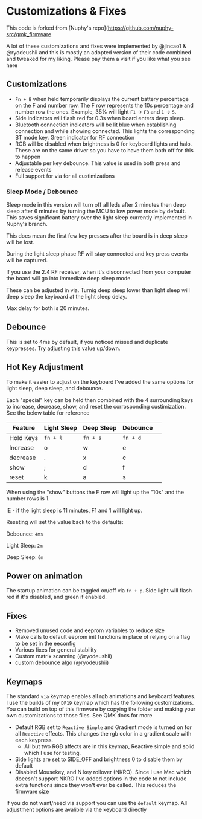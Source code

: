 # Customizations & Fixes

This code is forked from [Nuphy's repo](https://github.com/nuphy-src/qmk_firmware

A lot of these customizations and fixes were implemented by @jincao1 & @ryodeushii and this is mostly an adopted version of their code combined and tweaked for my liking. Please pay them a visit if you like what you see here

## Customizations

- `Fn + B` when held temporarily displays the current battery percentage on the F and number row.
The F row represents the 10s percentage and number row the ones. Example, 35% will light `F1` -> `F3` and `1` -> `5`.
- Side indicators will flash red for 0.3s when board enters deep sleep.
- Bluetooth connection indicators will be lit blue when establishing connection and while showing connected. This lights the corresponding
BT mode key. Green indicator for RF connection
- RGB will be disabled when brightness is 0 for keyboard lights and halo. These are on the same driver so you have to have them both off for this to happen
- Adjustable per key debounce. This value is used in both press and release events
- Full support for via for all custimizations

### Sleep Mode / Debounce

Sleep mode in this version will turn off all leds after 2 minutes then deep sleep after 6 minutes by turning the MCU to low power mode by default. This saves significant battery over the light sleep currently implemented in Nuphy's branch.

This does mean the first few key presses after the board is in deep sleep will be lost.

During the light sleep phase RF will stay connected and key press events will be captured.

If you use the 2.4 RF receiver, when it's disconnected from your computer the board will go into immediate deep sleep mode.

These can be adjusted in via. Turnig deep sleep lower than light sleep will deep sleep the keyboard at the light sleep delay.

Max delay for both is 20 minutes.

## Debounce
This is set to 4ms by default, if you noticed missed and duplicate keypresses. Try adjusting this value up/down.

## Hot Key Adjustment

To make it easier to adjust on the keyboard I've added the same options for light sleep, deep sleep, and debounce.

Each "special" key can be held then combined with the 4 surrounding keys to increase, decrease, show, and reset the corrosponding custimization. See the below table for reference

| Feature   | Light Sleep | Deep Sleep | Debounce |   |
|-----------|-------------|------------|----------|---|
| Hold Keys | `fn + l`    | `fn + s`   | `fn + d` |   |
| Increase  | o           | w          | e        |   |
| decrease  | .           | x          | c        |   |
| show      | ;           | d          | f        |   |
| reset     | k           | a          | s        |   |

When using the "show" buttons the F row will light up the "10s" and the number rows is 1.

IE - if the light sleep is 11 minutes, F1 and 1 will light up.

Reseting will set the value back to the defaults:

Debounce:    `4ms`

Light Sleep: `2m`

Deep Sleep:  `6m`


## Power on animation

The startup animation can be toggled on/off via `fn + p`. Side light will flash red if it's disabled, and green if enabled.

## Fixes

- Removed unused code and eeprom variables to reduce size
- Make calls to default eeprom init functions in place of relying on a flag to be set in the eeconfig
- Various fixes for general stability
- Custom matrix scanning (@ryodeushii)
- custom debounce algo (@ryodeushii)

## Keymaps

The standard `via` keymap enables all rgb animations and keyboard features. I use the builds of my `DP19` keymap which has the following customizations. You can build on top of this firmware by copying the folder and making your own customizations to those files. See QMK docs for more

- Default RGB set to `Reactive Simple` and Gradient mode is turned on for all `Reactive` effects. This changes the rgb color in a gradient scale with each keypress.
  - All but two RGB affects are in this keymap, Reactive simple and solid which I use for testing.
- Side lights are set to SIDE_OFF and brightness 0 to disable them by default
- Disabled Mousekey, and N key rollover (NKRO). Since I use Mac which doeesn't support NKRO I've added options in the code to not include extra functions since they won't ever be called. This reduces the firmware size

If you do not want/need via support you can use the `default` keymap. All adjustment options are avalible via the keyboard directly
